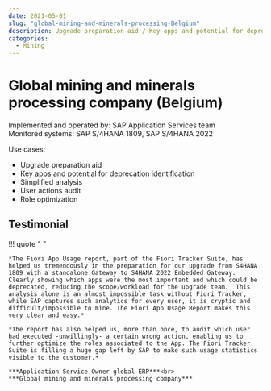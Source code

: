 ```yaml
---
date: 2021-05-01
slug: "global-mining-and-minerals-processing-Belgium"
description: Upgrade preparation aid / Key apps and potential for deprecation identification / Simplified analysis
categories:
  - Mining
---
```

# Global mining and minerals processing company (Belgium)

Implemented and operated by: SAP Application Services team<br>
Monitored systems: SAP S/4HANA 1809, SAP S/4HANA 2022

<!-- more -->

Use cases: 

- Upgrade preparation aid
- Key apps and potential for deprecation identification
- Simplified analysis
- User actions audit 
- Role optimization


## Testimonial

!!! quote " "

    *The Fiori App Usage report, part of the Fiori Tracker Suite, has helped us tremendously in the preparation for our upgrade from S4HANA 1809 with a standalone Gateway to S4HANA 2022 Embedded Gateway. Clearly showing which apps were the most important and which could be deprecated, reducing the scope/workload for the upgrade team.  This analysis alone is an almost impossible task without Fiori Tracker, while SAP captures such analytics for every user, it is cryptic and difficult/impossible to mine. The Fiori App Usage Report makes this very clear and easy.*

    *The report has also helped us, more than once, to audit which user had executed -unwillingly- a certain wrong action, enabling us to further optimize the roles associated to the App. The Fiori Tracker Suite is filling a huge gap left by SAP to make such usage statistics visible to the customer.*

    ***Application Service Owner global ERP***<br>
    ***Global mining and minerals processing company***





